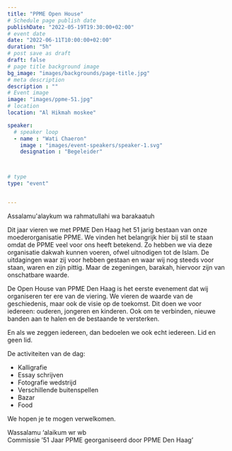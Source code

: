 ```yaml
---
title: "PPME Open House"
# Schedule page publish date
publishDate: "2022-05-19T19:30:00+02:00"
# event date
date: "2022-06-11T10:00:00+02:00"
duration: "5h"
# post save as draft
draft: false
# page title background image
bg_image: "images/backgrounds/page-title.jpg"
# meta description
description : ""
# Event image
image: "images/ppme-51.jpg"
# location
location: "Al Hikmah moskee"

speaker:
  # speaker loop
  - name : "Wati Chaeron"
    image : "images/event-speakers/speaker-1.svg"
    designation : "Begeleider"



# type
type: "event"


---
```


Assalamu'alaykum wa rahmatullahi wa barakaatuh

Dit jaar vieren we met PPME Den Haag het 51 jarig bestaan van onze moederorganisatie PPME. We vinden het belangrijk hier bij stil te staan omdat de PPME veel voor ons heeft betekend. Zo hebben we via deze organisatie dakwah kunnen voeren, ofwel uitnodigen tot de Islam. De uitdagingen waar zij voor hebben gestaan en waar wij nog steeds voor staan, waren en zijn pittig. Maar de zegeningen, barakah, hiervoor zijn van onschatbare waarde.


De Open House van PPME Den Haag is het eerste evenement dat wij organiseren ter ere van de viering. We vieren de waarde van de geschiedenis, maar ook de visie op de toekomst. Dit doen we voor iedereen: ouderen, jongeren en kinderen. Ook om te verbinden, nieuwe banden aan te halen en de bestaande te versterken. 

En als we zeggen iedereen, dan bedoelen we ook echt iedereen. Lid en geen lid.



De activiteiten van de dag: 
* Kalligrafie
* Essay schrijven
* Fotografie wedstrijd
* Verschillende buitenspellen
* Bazar
* Food

We hopen je te mogen verwelkomen.

Wassalamu ‘alaikum wr wb<br/>
Commissie ’51 Jaar PPME georganiseerd door PPME Den Haag’
